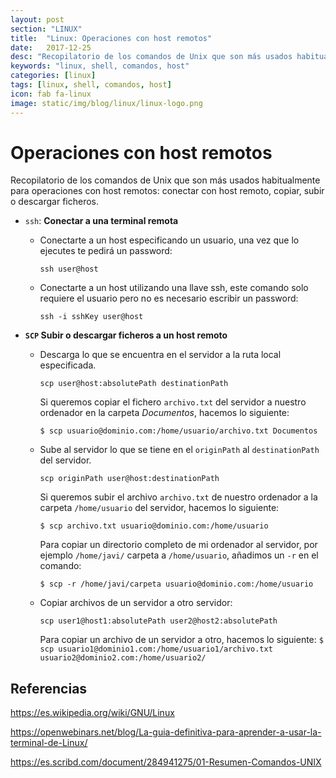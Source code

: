 ```yaml
---
layout: post
section: "LINUX"
title:  "Linux: Operaciones con host remotos"
date:   2017-12-25
desc: "Recopilatorio de los comandos de Unix que son más usados habitualmente para operaciones con host remotos: conectar con host remoto, copiar, subir o descargar ficheros."
keywords: "linux, shell, comandos, host"
categories: [linux]
tags: [linux, shell, comandos, host]
icon: fab fa-linux
image: static/img/blog/linux/linux-logo.png
---
```



# Operaciones con host remotos #

Recopilatorio de los comandos de Unix que son más usados habitualmente para operaciones con host remotos: conectar con host remoto, copiar, subir o descargar ficheros.

<!-- more -->
- `ssh`: **Conectar a una terminal remota**

	- Conectarte a un host especificando un usuario, una vez que lo ejecutes te pedirá un password:

		`ssh user@host`

	- Conectarte a un host utilizando una llave ssh, este comando solo requiere el usuario pero no es necesario escribir un password:

		`ssh -i sshKey user@host`

- **`SCP` Subir o descargar ficheros a un host remoto**
	
	- Descarga lo que se encuentra en el servidor a la ruta local especificada.
	
		`scp user@host:absolutePath destinationPath`

		Si queremos copiar el fichero `archivo.txt` del servidor a nuestro ordenador en la carpeta *Documentos*, hacemos lo siguiente:
		
		`$ scp usuario@dominio.com:/home/usuario/archivo.txt Documentos`

	- Sube al servidor lo que se tiene en el `originPath` al `destinationPath` del servidor.
	
		`scp originPath user@host:destinationPath`

		Si queremos subir el archivo `archivo.txt` de nuestro ordenador a la carpeta `/home/usuario` del servidor, hacemos lo siguiente:
		
		`$ scp archivo.txt usuario@dominio.com:/home/usuario`

		Para copiar un directorio completo de mi ordenador al servidor, por ejemplo `/home/javi/` carpeta a `/home/usuario`, añadimos un `-r` en el comando:

		`$ scp -r /home/javi/carpeta usuario@dominio.com:/home/usuario`

	- Copiar archivos de un servidor a otro servidor:
	
		`scp user1@host1:absolutePath user2@host2:absolutePath`

		Para copiar un archivo de un servidor a otro, hacemos lo siguiente:
		`$ scp usuario1@dominio1.com:/home/usuario1/archivo.txt usuario2@dominio2.com:/home/usuario2/`







## Referencias ##

https://es.wikipedia.org/wiki/GNU/Linux

https://openwebinars.net/blog/La-guia-definitiva-para-aprender-a-usar-la-terminal-de-Linux/

https://es.scribd.com/document/284941275/01-Resumen-Comandos-UNIX